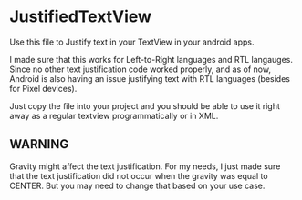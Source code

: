 # JustifiedTextView
Use this file to Justify text in your TextView in your android apps.

I made sure that this works for Left-to-Right languages and RTL langauges. Since no other text justification code worked properly, and as of now, Android is also having an issue justifying text with RTL languages (besides for Pixel devices).

Just copy the file into your project and you should be able to use it right away as a regular textview programmatically or in XML.

## WARNING
Gravity might affect the text justification. For my needs, I just made sure that the text justification did not occur when the gravity was equal to CENTER. But you may need to change that based on your use case.
